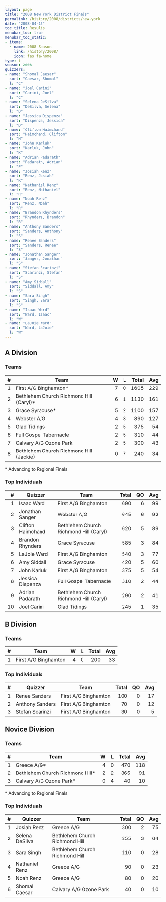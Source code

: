 ```yaml
---
layout: page
title: "2008 New York District Finals"
permalink: /history/2008/districts/new-york
date: "2008-04-12"
toc_title: Results
menubar_toc: true
menubar_toc_static:
- items:
  - name: 2008 Season
    link: /history/2008/
    icon: fas fa-home
type: t
season: 2008
quizzers:
- name: "Shomal Caesar"
  sort: "Caesar, Shomal"
  l: "C"
- name: "Joel Carini"
  sort: "Carini, Joel"
  l: "C"
- name: "Selena DeSilva"
  sort: "DeSilva, Selena"
  l: "D"
- name: "Jessica Dispenza"
  sort: "Dispenza, Jessica"
  l: "D"
- name: "Clifton Haimchand"
  sort: "Haimchand, Clifton"
  l: "H"
- name: "John Karluk"
  sort: "Karluk, John"
  l: "K"
- name: "Adrian Padarath"
  sort: "Padarath, Adrian"
  l: "P"
- name: "Josiah Renz"
  sort: "Renz, Josiah"
  l: "R"
- name: "Nathaniel Renz"
  sort: "Renz, Nathaniel"
  l: "R"
- name: "Noah Renz"
  sort: "Renz, Noah"
  l: "R"
- name: "Brandon Rhynders"
  sort: "Rhynders, Brandon"
  l: "R"
- name: "Anthony Sanders"
  sort: "Sanders, Anthony"
  l: "S"
- name: "Renee Sanders"
  sort: "Sanders, Renee"
  l: "S"
- name: "Jonathan Sanger"
  sort: "Sanger, Jonathan"
  l: "S"
- name: "Stefan Scarinzi"
  sort: "Scarinzi, Stefan"
  l: "S"
- name: "Amy Siddall"
  sort: "Siddall, Amy"
  l: "S"
- name: "Sara Singh"
  sort: "Singh, Sara"
  l: "S"
- name: "Isaac Ward"
  sort: "Ward, Isaac"
  l: "W"
- name: "LaJoie Ward"
  sort: "Ward, LaJoie"
  l: "W"
---
```


## A Division

### Teams

|    # | Team                                    |    W |    L | Total |  Avg |
| ---: | --------------------------------------- | ---: | ---: | ----: | ---: |
|    1 | First A/G Binghamton*                   |    7 |    0 |  1605 |  229 |
|    2 | Bethlehem Church Richmond Hill (Caryl)* |    6 |    1 |  1130 |  161 |
|    3 | Grace Syracuse*                         |    5 |    2 |  1100 |  157 |
|    4 | Webster A/G                             |    4 |    3 |   890 |  127 |
|    5 | Glad Tidings                            |    2 |    5 |   375 |   54 |
|    6 | Full Gospel Tabernacle                  |    2 |    5 |   310 |   44 |
|    7 | Calvary A/G Ozone Park                  |    2 |    5 |   300 |   43 |
|    8 | Bethlehem Church Richmond Hill (Jackie) |    0 |    7 |   240 |   34 |

\* Advancing to Regional Finals

### Top Individuals

|    # | Quizzer           | Team                                   | Total |   QO |  Avg |
| ---: | ----------------- | -------------------------------------- | ----: | ---: | ---: |
|    1 | Isaac Ward        | First A/G Binghamton                   |   690 |    6 |   99 |
|    2 | Jonathan Sanger   | Webster A/G                            |   645 |    6 |   92 |
|    3 | Clifton Haimchand | Bethlehem Church Richmond Hill (Caryl) |   620 |    5 |   89 |
|    4 | Brandon Rhynders  | Grace Syracuse                         |   585 |    3 |   84 |
|    5 | LaJoie Ward       | First A/G Binghamton                   |   540 |    3 |   77 |
|    6 | Amy Siddall       | Grace Syracuse                         |   420 |    5 |   60 |
|    7 | John Karluk       | First A/G Binghamton                   |   375 |    5 |   54 |
|    8 | Jessica Dispenza  | Full Gospel Tabernacle                 |   310 |    2 |   44 |
|    9 | Adrian Padarath   | Bethlehem Church Richmond Hill (Caryl) |   290 |    2 |   41 |
|   10 | Joel Carini       | Glad Tidings                           |   245 |    1 |   35 |

## B Division

### Teams

|    # | Team                 |    W |    L | Total |  Avg |
| ---: | -------------------- | ---: | ---: | ----: | ---: |
|    1 | First A/G Binghamton |    4 |    0 |   200 |   33 |

### Top Individuals

|    # | Quizzer         | Team                 | Total |   QO |  Avg |
| ---: | --------------- | -------------------- | ----: | ---: | ---: |
|    1 | Renee Sanders   | First A/G Binghamton |   100 |    0 |   17 |
|    2 | Anthony Sanders | First A/G Binghamton |    70 |    0 |   12 |
|    3 | Stefan Scarinzi | First A/G Binghamton |    30 |    0 |    5 |

## Novice Division

### Teams

|    # | Team                            |    W |    L | Total |  Avg |
| ---: | ------------------------------- | ---: | ---: | ----: | ---: |
|    1 | Greece A/G*                     |    4 |    0 |   470 |  118 |
|    2 | Bethlehem Church Richmond Hill* |    2 |    2 |   365 |   91 |
|    3 | Calvary A/G Ozone Park*         |    0 |    4 |    40 |   10 |

\* Advancing to Regional Finals

### Top Individuals

|    # | Quizzer        | Team                           | Total |   QO |  Avg |
| ---: | -------------- | ------------------------------ | ----: | ---: | ---: |
|    1 | Josiah Renz    | Greece A/G                     |   300 |    2 |   75 |
|    2 | Selena DeSilva | Bethlehem Church Richmond Hill |   255 |    3 |   64 |
|    3 | Sara Singh     | Bethlehem Church Richmond Hill |   110 |    0 |   28 |
|    4 | Nathaniel Renz | Greece A/G                     |    90 |    0 |   23 |
|    5 | Noah Renz      | Greece A/G                     |    80 |    0 |   20 |
|    6 | Shomal Caesar  | Calvary A/G Ozone Park         |    40 |    0 |   10 |